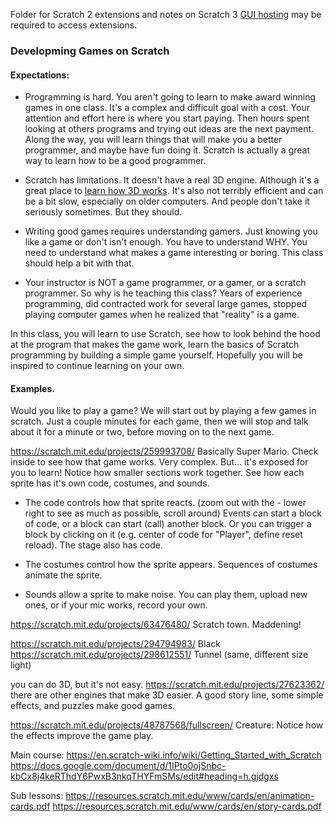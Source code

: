 Folder for Scratch 2 extensions and notes on Scratch 3 [GUI hosting](https://github.com/LLK/scratch-gui) may be required to access extensions.

### Developming Games on Scratch

#### Expectations: 

- Programming is hard. You aren't going to learn to make award winning games in one class. It's a complex and difficult goal with a cost. Your attention and effort here is where you start paying. Then hours spent looking at others programs and trying out ideas are the next payment. Along the way, you will learn things that will make you a better programmer, and maybe have fun doing it. Scratch is actually a great way to learn how to be a good programmer.

- Scratch has limitations. It doesn't have a real 3D engine. Although it's a great place to [learn how 3D works](https://en.scratch-wiki.info/wiki/How_to_Make_a_Three-Dimensional_Project). It's also not terribly efficient and can be a bit slow, especially on older computers. And people don't take it seriously sometimes. But they should.

- Writing good games requires understanding gamers. Just knowing you like a game or don't isn't enough. You have to understand WHY. You need to understand what makes a game interesting or boring. This class should help a bit with that.

- Your instructor is NOT a game programmer, or a gamer, or a scratch programmer. So why is he teaching this class? Years of experience programming, did contracted work for several large games, stopped playing computer games when he realized that "reality" is a game.

In this class, you will learn to use Scratch, see how to look behind the hood at the program that makes the game work, learn the basics of Scratch programming by building a simple game yourself. Hopefully you will be inspired to continue learning on your own. 

#### Examples. 
Would you like to play a game? We will start out by playing a few games in scratch. Just a couple minutes for each game, then we will stop and talk about it for a minute or two, before moving on to the next game.

https://scratch.mit.edu/projects/259993708/ Basically Super Mario. Check inside to see how that game works. Very complex. But... it's exposed for you to learn! Notice how smaller sections work together. See how each sprite has it's own code, costumes, and sounds. 
- The code controls how that sprite reacts. (zoom out with the - lower right to see as much as possible, scroll around) Events can start a block of code, or a block can start (call) another block. Or you can trigger a block by clicking on it (e.g. center of code for "Player", define reset reload). The stage also has code. 

- The costumes control how the sprite appears. Sequences of costumes animate the sprite.

- Sounds allow a sprite to make noise. You can play them, upload new ones, or if your mic works, record your own.

https://scratch.mit.edu/projects/63476480/ Scratch town. Maddening!

https://scratch.mit.edu/projects/294794983/ Black
https://scratch.mit.edu/projects/298612551/ Tunnel (same, different size light)

you can do 3D, but it's not easy. 
https://scratch.mit.edu/projects/27623362/ there are other engines that make 3D easier.
A good story line, some simple effects, and puzzles make good games. 

https://scratch.mit.edu/projects/48787568/fullscreen/ Creature: Notice how the effects improve the game play.

Main course:
https://en.scratch-wiki.info/wiki/Getting_Started_with_Scratch
https://docs.google.com/document/d/1IPto0ojSnbc-kbCx8j4keRThdY6PwxB3nkqTHYFmSMs/edit#heading=h.gjdgxs

Sub lessons:
https://resources.scratch.mit.edu/www/cards/en/animation-cards.pdf
https://resources.scratch.mit.edu/www/cards/en/story-cards.pdf
